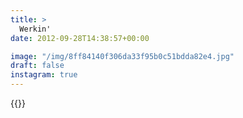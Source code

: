 ```yaml
---
title: >
  Werkin'
date: 2012-09-28T14:38:57+00:00

image: "/img/8ff84140f306da33f95b0c51bdda82e4.jpg"
draft: false
instagram: true
---
```


{{<photo src="/img/8ff84140f306da33f95b0c51bdda82e4.jpg">}}
